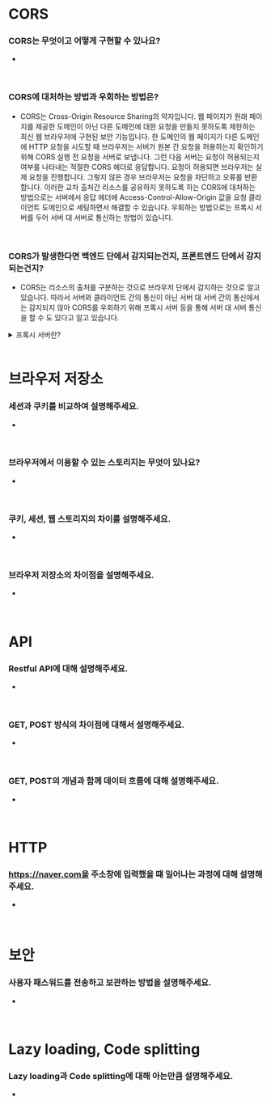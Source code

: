 # CORS

### CORS는 무엇이고 어떻게 구현할 수 있나요?

-

<br/>

### CORS에 대처하는 방법과 우회하는 방법은?

- CORS는 Cross-Origin Resource Sharing의 약자입니다. 웹 페이지가 원래 페이지를 제공한 도메인이 아닌 다른 도메인에 대한 요청을 만들지 못하도록 제한하는 최신 웹 브라우저에 구현된 보안 기능입니다.
한 도메인의 웹 페이지가 다른 도메인에 HTTP 요청을 시도할 때 브라우저는 서버가 원본 간 요청을 허용하는지 확인하기 위해 CORS 실행 전 요청을 서버로 보냅니다. 그런 다음 서버는 요청이 허용되는지 여부를 나타내는 적절한 CORS 헤더로 응답합니다. 요청이 허용되면 브라우저는 실제 요청을 진행합니다. 그렇지 않은 경우 브라우저는 요청을 차단하고 오류를 반환합니다.
이러한 교차 출처간 리소스를 공유하지 못하도록 하는 CORS에 대처하는 방법으로는 서버에서 응답 헤더에 Access-Control-Allow-Origin 값을 요청 클라이언트 도메인으로 세팅하면서 해결할 수 있습니다.
우회하는 방법으로는 프록시 서버를 두어 서버 대 서버로 통신하는 방법이 있습니다.

<br/>

### CORS가 발생한다면 백엔드 단에서 감지되는건지, 프론트엔드 단에서 감지되는건지?

- CORS는 리소스의 출처를 구분하는 것으로 브라우저 단에서 감지하는 것으로 알고 있습니다.
따라서 서버와 클라이언트 간의 통신이 아닌 서버 대 서버 간의 통신에서는 감지되지 않아 CORS를 우회하기 위해 프록시 서버 등을 통해 서버 대 서버 통신을 할 수 도 있다고 알고 있습니다.
<details>
  <summary>프록시 서버란?</summary>

- 프록시 서버란 클라이언트와 서버 사이에서 대리로 통신하도록 하는 서버입니다. 클라이언트는 프록시 서버로, 프록시 서버는 해당 요청을 웹서버로 전달하며 그 응답을 받아 다시 클라이언트로 전달하게 됩니다. 이렇게 프록시 서버를 둘 경우 프록시 서버를 캐시서버로 사용하거나 보안상 IP를 숨기는 등 활용 가능합니다.

</details>
<br/>

# 브라우저 저장소

### 세션과 쿠키를 비교하여 설명해주세요.

-

<br/>

### 브라우저에서 이용할 수 있는 스토리지는 무엇이 있나요?

-

<br/>

### 쿠키, 세션, 웹 스토리지의 차이를 설명해주세요.

-

<br/>

### 브라우저 저장소의 차이점을 설명해주세요.

-

<br/>

# API

### Restful API에 대해 설명해주세요.

-

<br/>

### GET, POST 방식의 차이점에 대해서 설명해주세요.

-

<br/>

### GET, POST의 개념과 함께 데이터 흐름에 대해 설명해주세요.

-

<br/>

# HTTP

### https://naver.com을 주소창에 입력했을 떄 일어나는 과정에 대해 설명해주세요.

-

<br/>

# 보안

### 사용자 패스워드를 전송하고 보관하는 방법을 설명해주세요.

-

<br/>

# Lazy loading, Code splitting

### Lazy loading과 Code splitting에 대해 아는만큼 설명해주세요.

-
